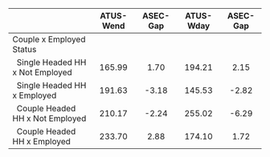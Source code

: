 
|                      |    ATUS-Wend |     ASEC-Gap |    ATUS-Wday |     ASEC-Gap |
| -------------------- | :----------: | :----------: | :----------: | :----------: |
| Couple x Employed Status |              |              |              |              |
| &nbsp;&nbsp;Single Headed HH x Not Employed |       165.99 |         1.70 |       194.21 |         2.15 |
| &nbsp;&nbsp;Single Headed HH x Employed |       191.63 |        -3.18 |       145.53 |        -2.82 |
| &nbsp;&nbsp;Couple Headed HH x Not Employed |       210.17 |        -2.24 |       255.02 |        -6.29 |
| &nbsp;&nbsp;Couple Headed HH x Employed |       233.70 |         2.88 |       174.10 |         1.72 |

